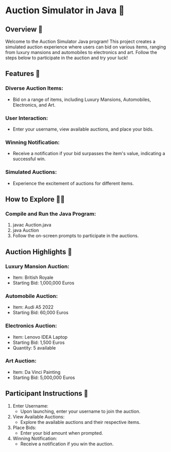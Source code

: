 # Auction Simulator in Java 💼

## Overview 📝

Welcome to the Auction Simulator Java program! This project creates a simulated auction experience where users can bid on various items, ranging from luxury mansions and automobiles to electronics and art. Follow the steps below to participate in the auction and try your luck!

## Features 🚀

### Diverse Auction Items:
- Bid on a range of items, including Luxury Mansions, Automobiles, Electronics, and Art.

### User Interaction:
- Enter your username, view available auctions, and place your bids.

### Winning Notification:
- Receive a notification if your bid surpasses the item's value, indicating a successful win.

### Simulated Auctions:
- Experience the excitement of auctions for different items.

## How to Explore 🕵️‍♂️

### Compile and Run the Java Program:
1. javac Auction.java
2. java Auction
3. Follow the on-screen prompts to participate in the auctions.

## Auction Highlights 🌟

### Luxury Mansion Auction:
- Item: British Royale
- Starting Bid: 1,000,000 Euros

### Automobile Auction:
- Item: Audi A5 2022
- Starting Bid: 60,000 Euros

### Electronics Auction:
- Item: Lenovo IDEA Laptop
- Starting Bid: 1,500 Euros
- Quantity: 5 available

### Art Auction:
- Item: Da Vinci Painting
- Starting Bid: 5,000,000 Euros

## Participant Instructions 🎫

1. Enter Username:
   - Upon launching, enter your username to join the auction.
2. View Available Auctions:
   - Explore the available auctions and their respective items.
3. Place Bids:
   - Enter your bid amount when prompted.
4. Winning Notification:
   - Receive a notification if you win the auction.
